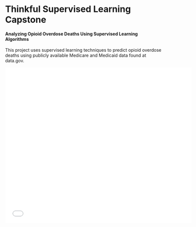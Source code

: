 # Thinkful Supervised Learning Capstone
#### Analyzing Opioid Overdose Deaths Using Supervised Learning Algorithms

This project uses supervised learning techniques to predict opioid overdose deaths using publicly available Medicare and Medicaid data found at data.gov.

 <embed src="supervised_capstone/Supervised Learning Capstone Presentation.pdf" width="600px" height="500px" />


